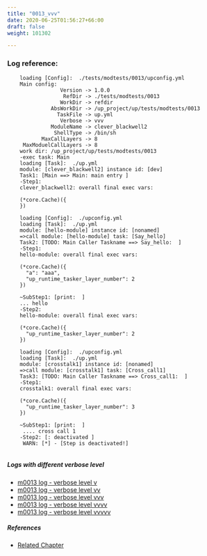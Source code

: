 ```yaml
---
title: "0013_vvv"
date: 2020-06-25T01:56:27+66:00
draft: false
weight: 101302

---
```


### Log reference: <no value>

```
    loading [Config]:  ./tests/modtests/0013/upconfig.yml
    Main config:
                 Version -> 1.0.0
                  RefDir -> ./tests/modtests/0013
                 WorkDir -> refdir
              AbsWorkDir -> /up_project/up/tests/modtests/0013
                TaskFile -> up.yml
                 Verbose -> vvv
              ModuleName -> clever_blackwell2
               ShellType -> /bin/sh
           MaxCallLayers -> 8
     MaxModuelCallLayers -> 8
    work dir: /up_project/up/tests/modtests/0013
    -exec task: Main
    loading [Task]:  ./up.yml
    module: [clever_blackwell2] instance id: [dev]
    Task1: [Main ==> Main: main entry ]
    -Step1:
    clever_blackwell2: overall final exec vars:
    
    (*core.Cache)({
    })
    
    loading [Config]:  ./upconfig.yml
    loading [Task]:  ./up.yml
    module: [hello-module] instance id: [nonamed]
    =>call module: [hello-module] task: [Say_hello]
    Task2: [TODO: Main Caller Taskname ==> Say_hello:  ]
    -Step1:
    hello-module: overall final exec vars:
    
    (*core.Cache)({
      "a": "aaa",
      "up_runtime_tasker_layer_number": 2
    })
    
    ~SubStep1: [print:  ]
    ... hello
    -Step2:
    hello-module: overall final exec vars:
    
    (*core.Cache)({
      "up_runtime_tasker_layer_number": 2
    })
    
    loading [Config]:  ./upconfig.yml
    loading [Task]:  ./up.yml
    module: [crosstalk1] instance id: [nonamed]
    =>call module: [crosstalk1] task: [Cross_call1]
    Task3: [TODO: Main Caller Taskname ==> Cross_call1:  ]
    -Step1:
    crosstalk1: overall final exec vars:
    
    (*core.Cache)({
      "up_runtime_tasker_layer_number": 3
    })
    
    ~SubStep1: [print:  ]
     .... cross call 1
    -Step2: [: deactivated ]
     WARN: [*] - [Step is deactivated!]
    
```

##### Logs with different verbose level
* [m0013 log - verbose level v](../../logs/m0013_v)
* [m0013 log - verbose level vv](../../logs/m0013_vv)
* [m0013 log - verbose level vvv](../../logs/m0013_vvv)
* [m0013 log - verbose level vvvv](../../logs/m0013_vvvv)
* [m0013 log - verbose level vvvvv](../../logs/m0013_vvvvv)

##### References
* [Related Chapter](../../module/0013)
